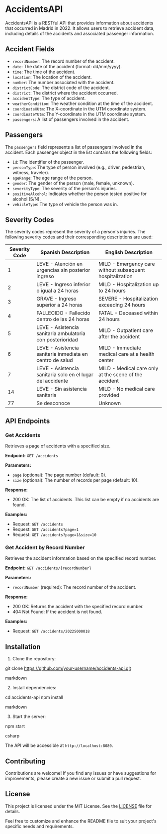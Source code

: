 # AccidentsAPI

AccidentsAPI is a RESTful API that provides information about accidents that occurred in Madrid in 2022. It allows users to retrieve accident data, including details of the accidents and associated passenger information.

## Accident Fields

- `recordNumber`: The record number of the accident.
- `date`: The date of the accident (format: dd/mm/yyyy).
- `time`: The time of the accident.
- `location`: The location of the accident.
- `number`: The number associated with the accident.
- `districtCode`: The district code of the accident.
- `district`: The district where the accident occurred.
- `accidentType`: The type of accident.
- `weatherCondition`: The weather condition at the time of the accident.
- `coordinateXUtm`: The X-coordinate in the UTM coordinate system.
- `coordinateYUtm`: The Y-coordinate in the UTM coordinate system.
- `passengers`: A list of passengers involved in the accident.

## Passengers

The `passengers` field represents a list of passengers involved in the accident. Each passenger object in the list contains the following fields:

- `id`: The identifier of the passenger.
- `personType`: The type of person involved (e.g., driver, pedestrian, witness, traveler).
- `ageRange`: The age range of the person.
- `gender`: The gender of the person (male, female, unknown).
- `severityType`: The severity of the person's injuries.
- `positiveAlcohol`: Indicates whether the person tested positive for alcohol (S/N).
- `vehicleType`: The type of vehicle the person was in.

## Severity Codes

The severity codes represent the severity of a person's injuries. The following severity codes and their corresponding descriptions are used:

| Severity Code | Spanish Description                              | English Description                                     |
|---------------|--------------------------------------------------|---------------------------------------------------------|
| 1             | LEVE - Atención en urgencias sin posterior ingreso | MILD - Emergency care without subsequent hospitalization |
| 2             | LEVE - Ingreso inferior o igual a 24 horas       | MILD - Hospitalization up to 24 hours                   |
| 3             | GRAVE - Ingreso superior a 24 horas              | SEVERE - Hospitalization exceeding 24 hours             |
| 4             | FALLECIDO - Fallecido dentro de las 24 horas     | FATAL - Deceased within 24 hours                        |
| 5             | LEVE - Asistencia sanitaria ambulatoria con posterioridad | MILD - Outpatient care after the accident   |
| 6             | LEVE - Asistencia sanitaria inmediata en centro de salud | MILD - Immediate medical care at a health center  |
| 7             | LEVE - Asistencia sanitaria solo en el lugar del accidente | MILD - Medical care only at the scene of the accident |
| 14            | LEVE - Sin asistencia sanitaria                  | MILD - No medical care provided                         |
| 77            | Se desconoce                                     | Unknown                                                 |

## API Endpoints

### Get Accidents

Retrieves a page of accidents with a specified size.

**Endpoint:** `GET /accidents`

**Parameters:**

- `page` (optional): The page number (default: 0).
- `size` (optional): The number of records per page (default: 10).

**Response:**

- 200 OK: The list of accidents. This list can be empty if no accidents are found.

**Examples:**

- Request: `GET /accidents`
- Request: `GET /accidents?page=1`
- Request: `GET /accidents?page=1&size=10`

### Get Accident by Record Number

Retrieves the accident information based on the specified record number.

**Endpoint:** `GET /accidents/{recordNumber}`

**Parameters:**

- `recordNumber` (required): The record number of the accident.

**Response:**

- 200 OK: Returns the accident with the specified record number.
- 404 Not Found: If the accident is not found.

**Examples:**

- Request: `GET /accidents/2022S000018`

## Installation

1. Clone the repository:

git clone https://github.com/your-username/accidents-api.git

markdown


2. Install dependencies:

cd accidents-api
npm install

markdown


3. Start the server:

npm start

csharp


The API will be accessible at `http://localhost:8080`.

## Contributing

Contributions are welcome! If you find any issues or have suggestions for improvements, please create a new issue or submit a pull request.

## License

This project is licensed under the MIT License. See the [LICENSE](LICENSE) file for details.

Feel free to customize and enhance the README file to suit your project's specific needs and requirements.
